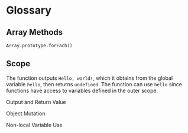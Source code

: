 # Glossary

## Array Methods

`Array.prototype.forEach()`

## Scope

The function outputs `Hello, world!`, which it obtains from the global variable `hello`, then returns `undefined`. The function can use `hello` since functions have access to variables defined in the outer scope.

Output and Return Value

Object Mutation

Non-local Variable Use